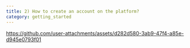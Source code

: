 ```yaml
---
title: 2) How to create an account on the platform?
category: getting_started
---
```



https://github.com/user-attachments/assets/d282d580-3ab9-47f4-a85e-d945e0793f01

